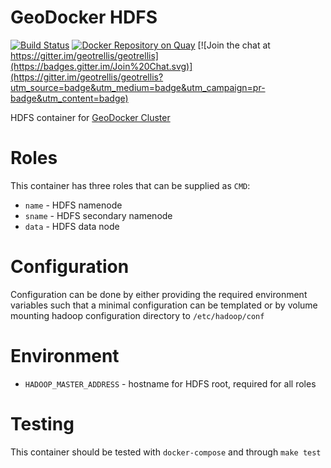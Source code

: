 # GeoDocker HDFS

[![Build Status](https://api.travis-ci.org/geodocker/geodocker-hdfs.svg)](http://travis-ci.org/geodocker/geodocker-hdfs)
[![Docker Repository on Quay](https://quay.io/repository/geodocker/base/status "Docker Repository on Quay")](https://quay.io/repository/geodocker/hdfs)
[![Join the chat at https://gitter.im/geotrellis/geotrellis](https://badges.gitter.im/Join%20Chat.svg)](https://gitter.im/geotrellis/geotrellis?utm_source=badge&utm_medium=badge&utm_campaign=pr-badge&utm_content=badge)

HDFS container for [GeoDocker Cluster](https://github.com/geodocker/geodocker)

# Roles
This container has three roles that can be supplied as `CMD`:
  - `name` - HDFS namenode
  - `sname` - HDFS secondary namenode
  - `data` - HDFS data node

# Configuration

Configuration can be done by either providing the required environment variables such that a minimal configuration can be templated or by volume mounting hadoop configuration directory to `/etc/hadoop/conf`

# Environment
  - `HADOOP_MASTER_ADDRESS` - hostname for HDFS root, required for all roles


# Testing
This container should be tested with `docker-compose` and through `make test`
